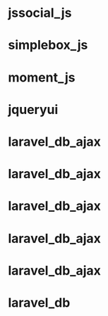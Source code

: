 # jssocial_js
# simplebox_js
# moment_js
# jqueryui
# laravel_db_ajax
# laravel_db_ajax
# laravel_db_ajax
# laravel_db_ajax
# laravel_db_ajax
# laravel_db
